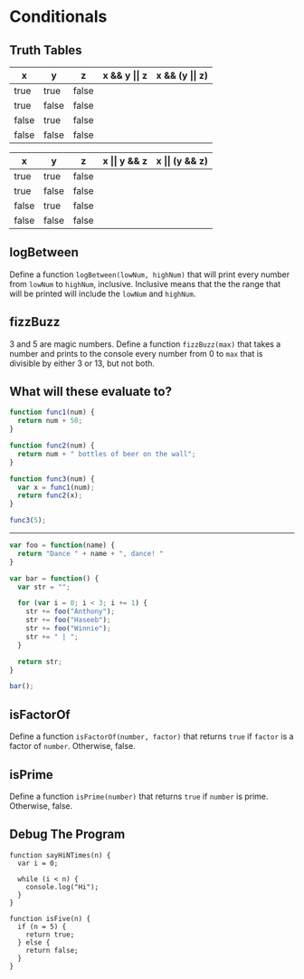 # Conditionals

## Truth Tables

  x  | y   | z   | x && y &#124;&#124; z |  x && (y &#124;&#124; z)
-----|-----|-----|-----------------------|--------------------------
true |true |false|                       |
true |false|false|                       |
false|true |false|                       |
false|false|false|                       |


  x  | y   | z   | x &#124;&#124; y && z |  x &#124;&#124; (y && z)
-----|-----|-----|-----------------------|-------------------------
true |true |false|                       |
true |false|false|                       |
false|true |false|                       |
false|false|false|                       |


## logBetween

Define a function `logBetween(lowNum, highNum)` that will print every number from
`lowNum` to `highNum`, inclusive. Inclusive means that the the range that will
be printed will include the `lowNum` and `highNum`.

## fizzBuzz
3 and 5 are magic numbers. Define a function `fizzBuzz(max)` that takes a
number and prints to the console every number from 0 to `max` that is divisible
by either 3 or 13, but not both.

## What will these evaluate to?

```javascript
function func1(num) {
  return num + 50;
}

function func2(num) {
  return num + " bottles of beer on the wall";
}

function func3(num) {
  var x = func1(num);
  return func2(x);
}

func3(5);
```

-----------------

```javascript
var foo = function(name) {
  return "Dance " + name + ", dance! "
}

var bar = function() {
  var str = "";

  for (var i = 0; i < 3; i += 1) {
    str += foo("Anthony");
    str += foo("Haseeb");
    str += foo("Winnie");
    str += " | ";
  }

  return str;
}

bar();
```

## isFactorOf

Define a function `isFactorOf(number, factor)` that returns `true` if `factor`
is a factor of `number`. Otherwise, false.

## isPrime

Define a function `isPrime(number)` that returns `true` if `number` is prime.
Otherwise, false.

## Debug The Program

```
function sayHiNTimes(n) {
  var i = 0;

  while (i < n) {
    console.log("Hi");
  }
}
```

```
function isFive(n) {
  if (n = 5) {
    return true;
  } else {
    return false;
  }
}
```
